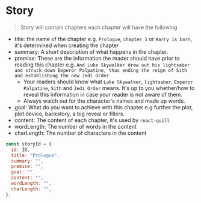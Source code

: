 # Story

> Story will contain chapters each chapter will have the following

- title: the name of the chapter e.g. `Prologue`, `chapter 1` or `Harry is born`, it's determined when creating the chapter
- summary: A short description of what happens in the chapter.
- premise: These are the information the reader should have prior to reading this chapter e.g. `And Luke Skywalker drew out his lightsaber and struck down Emperor Palpatine, thus ending the reign of Sith and establishing the new Jedi Order`
  - Your readers should know what `Luke Skywalker`, `lightsaber`, `Emperor Palpatine`, `Sith` and `Jedi Order` means. It's up to you whether/how to reveal this information in case your reader is not aware of them.
  - Always watch out for the character's names and made up words.
- goal: What do you want to achieve with this chapter e.g further the plot, plot device, backstory, a big reveal or fillers.
- content: The content of each chapter, it's used by `react-quill`
- wordLength: The number of words in the content
- charLength: The number of characters in the content

```js
const storyId = {
  id: ID,
  title: "Prologue",
  summary: "",
  premise: "",
  goal: "",
  content: "",
  wordLength: "",
  charLength: "",
};
```
